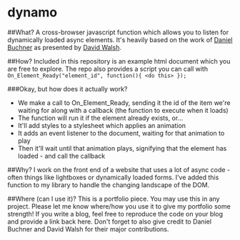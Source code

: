 # dynamo

##What?
A cross-browser javascript function which allows you to listen for dynamically loaded async elements. It's heavily based on the work of [Daniel Buchner](http://www.backalleycoder.com/) as presented by [David Walsh](https://davidwalsh.name/detect-node-insertion).

##How?
Included in this repository is an example html document which you are free to explore. The repo also provides a script you can call with `On_Element_Ready("element_id", function(){ <do this> });`

###Okay, but how does it actually work?

* We make a call to On_Element_Ready, sending it the id of the item we're waiting for along with a callback (the function to execute when it loads)
* The function will run it if the element already exists, or...
* It'll add styles to a stylesheet which applies an animation
* It adds an event listener to the document, waiting for that animation to play
* Then it'll wait until that animation plays, signifying that the element has loaded - and call the callback

##Why?
I work on the front end of a website that uses a lot of async code - often things like lightboxes or dynamically loaded forms. I've added this function to my library to handle the changing landscape of the DOM.

##Where (can I use it)?
This is a portfolio piece. You may use this in any project. Please let me know where/how you use it to give my portfolio some strength! If you write a blog, feel free to reproduce the code on your blog and provide a link back here. Don't forget to also give credit to Daniel Buchner and David Walsh for their major contributions.

